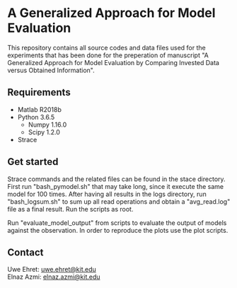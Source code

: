 # A Generalized Approach for Model Evaluation
This repository contains all source codes and data files used for the experiments that has been done for the preperation of manuscript "A Generalized Approach for Model Evaluation by Comparing Invested Data versus Obtained Information".

## Requirements
- Matlab R2018b
- Python 3.6.5
    - Numpy 1.16.0
    - Scipy 1.2.0
- Strace

## Get started
Strace commands and the related files can be found in the stace directory. First run "bash_pymodel.sh" that may take long, since it execute the same model for 100 times. After having all results in the logs directory, run "bash_logsum.sh" to sum up all read operations and obtain a "avg_read.log" file as a final result. Run the scripts as root.

Run "evaluate_model_output" from scripts to evaluate the output of models against the observation. In order to reproduce the plots use the plot scripts.

## Contact
Uwe Ehret: uwe.ehret@kit.edu <br/>
Elnaz Azmi: elnaz.azmi@kit.edu
